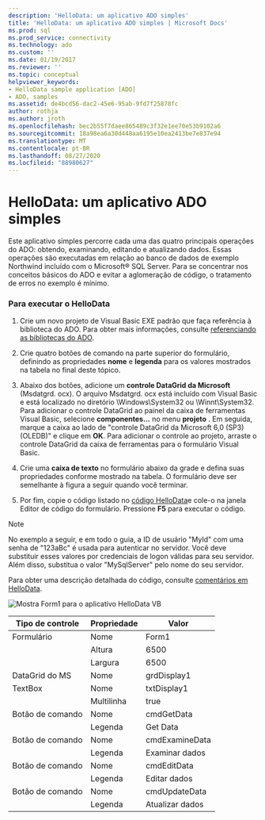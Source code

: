 ```yaml
---
description: 'HelloData: um aplicativo ADO simples'
title: 'HelloData: um aplicativo ADO simples | Microsoft Docs'
ms.prod: sql
ms.prod_service: connectivity
ms.technology: ado
ms.custom: ''
ms.date: 01/19/2017
ms.reviewer: ''
ms.topic: conceptual
helpviewer_keywords:
- HelloData sample application [ADO]
- ADO, samples
ms.assetid: de4bcd56-dac2-45e6-95ab-9fd7f25878fc
author: rothja
ms.author: jroth
ms.openlocfilehash: bec2b55f7daee865489c3f32e1ee70e53b9102a6
ms.sourcegitcommit: 18a98ea6a30d448aa6195e10ea2413be7e837e94
ms.translationtype: MT
ms.contentlocale: pt-BR
ms.lasthandoff: 08/27/2020
ms.locfileid: "88980627"
---
```

# <a name="hellodata-a-simple-ado-application"></a>HelloData: um aplicativo ADO simples
Este aplicativo simples percorre cada uma das quatro principais operações do ADO: obtendo, examinando, editando e atualizando dados. Essas operações são executadas em relação ao banco de dados de exemplo Northwind incluído com o Microsoft® SQL Server. Para se concentrar nos conceitos básicos do ADO e evitar a aglomeração de código, o tratamento de erros no exemplo é mínimo.  
  
### <a name="to-run-hellodata"></a>Para executar o HelloData  
  
1.  Crie um novo projeto de Visual Basic EXE padrão que faça referência à biblioteca do ADO. Para obter mais informações, consulte [referenciando as bibliotecas do ADO](../referencing-the-ado-libraries.md).  
  
2.  Crie quatro botões de comando na parte superior do formulário, definindo as propriedades **nome** e **legenda** para os valores mostrados na tabela no final deste tópico.  
  
3.  Abaixo dos botões, adicione um **controle DataGrid da Microsoft** (Msdatgrd. ocx). O arquivo Msdatgrd. ocx está incluído com Visual Basic e está localizado no diretório \Windows\System32 ou \Winnt\System32. Para adicionar o controle DataGrid ao painel da caixa de ferramentas Visual Basic, selecione **componentes...** no menu **projeto** . Em seguida, marque a caixa ao lado de "controle DataGrid da Microsoft 6,0 (SP3) (OLEDB)" e clique em **OK**. Para adicionar o controle ao projeto, arraste o controle DataGrid da caixa de ferramentas para o formulário Visual Basic.  
  
4.  Crie uma **caixa de texto** no formulário abaixo da grade e defina suas propriedades conforme mostrado na tabela. O formulário deve ser semelhante à figura a seguir quando você terminar.  
  
5.  Por fim, copie o código listado no [código HelloData](./hellodata-code.md)e cole-o na janela Editor de código do formulário. Pressione **F5** para executar o código.  
  
> [!NOTE]
>  No exemplo a seguir, e em todo o guia, a ID de usuário "MyId" com uma senha de "123aBc" é usada para autenticar no servidor. Você deve substituir esses valores por credenciais de logon válidas para seu servidor. Além disso, substitua o valor "MySqlServer" pelo nome do seu servidor.  
  
 Para obter uma descrição detalhada do código, consulte [comentários em HelloData](./comments-on-hellodata.md).  
  
 ![Mostra Form1 para o aplicativo HelloData VB](../../../ado/guide/data/media/hellodata.gif "HelloData")  
  
|Tipo de controle|Propriedade|Valor|  
|------------------|--------------|-----------|  
|Formulário|Nome|Form1|  
||Altura|6500|  
||Largura|6500|  
|DataGrid do MS|Nome|grdDisplay1|  
|TextBox|Nome|txtDisplay1|  
||Multilinha|true|  
|Botão de comando|Nome|cmdGetData|  
||Legenda|Get Data|  
|Botão de comando|Nome|cmdExamineData|  
||Legenda|Examinar dados|  
|Botão de comando|Nome|cmdEditData|  
||Legenda| Editar dados|  
|Botão de comando|Nome|cmdUpdateData|  
||Legenda|Atualizar dados|